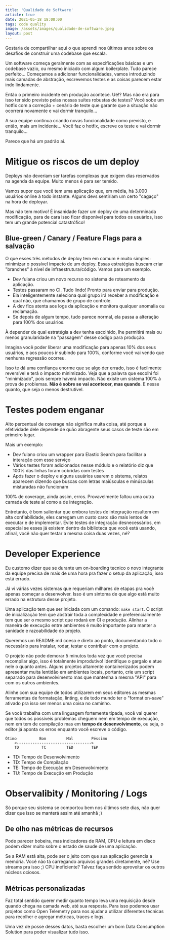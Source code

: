 ```yaml
---
title: 'Qualidade de Software'
article: true
date: 2021-05-18 18:00:00
tags: code quality
image: /assets/images/qualidade-de-software.jpeg
layout: post
---
```


Gostaria de compartilhar aqui o que aprendi nos últimos anos sobre os desafios de construir uma codebase que escala.

<!--more-->

Um software começa geralmente com as especificações básicas e um codebase vazio, ou mesmo iniciado com algum boilerplate.
Tudo parece perfeito... Começamos a adicionar funcionalidades, vamos introduzindo mais camadas de abstração, escrevemos testes e as coisas parecem estar indo lindamente.

Então o primeiro incidente em produção acontece. Ué!? Mas não era para isso ter sido previsto pelas nossas suítes robustas de testes? Você sobe um hotfix com a correção + cenário de teste que garante que a situação não ocorrerá novamente e vai dormir tranquilo...

A sua equipe continua criando novas funcionalidade como previsto, e então, mais um incidente... Você faz o hotfix, escreve os teste e vai dormir tranquilo...

Parece que há um padrão aí.

# Mitigue os riscos de um deploy

Deploys não deveriam ser tarefas complexas que exigem dias reservados na agenda da equipe. Muito menos é para ser temido.

Vamos supor que você tem uma aplicação que, em média, há 3.000 usuários online à todo instante. Alguns devs sentiriam um certo "cagaço" na hora de deployar.

Mas não tem motivo! É insanidade fazer um deploy de uma determinada modificação, para de cara isso ficar disponível para todos os usuários, isso tem um grande potencial catastrófico!

## Blue-green / Canary / Feature Flags para a salvação

O que esses três métodos de deploy tem em comum é muito simples: minimizar o possível impacto de um deploy. Essas estratégias buscam criar "branches" à nível de infraestrutura/código. Vamos para um exemplo.

- Dev fulana criou um novo recurso no sistema de roteamento da aplicação.
- Testes passaram no CI. Tudo lindo! Pronto para enviar para produção.
- Ela inteligentemente seleciona qual grupo irá receber a modificação e qual não, que chamamos de grupo de controle.
- A dev fica atenta aos logs da aplicação e monitora qualquer anomalia ou reclamação.
- Se depois de algum tempo, tudo parece normal, ela passa a alteração para 100% dos usuários.

À depender de qual estratégia a dev tenha escolhido, lhe permitirá mais ou menos granularidade na "passagem" desse código para produção.

Imagina você poder liberar uma modificação para apenas 10% dos seus usuários, e aos poucos ir subindo para 100%, conforme você vai vendo que nenhuma regressão ocorreu.

Isso te dá uma confiança enorme que se algo der errado, isso é facilmente reversível e terá o impacto minimizado. Veja que a palavra que escolhi foi "minimizado", pois sempre haverá impacto. Não existe um sistema 100% à prova de problemas. **Não é sobre se vai acontecer, mas quando**. E nesse quanto, que seja o menos destrutível.

# Testes podem enganar

Alto percentual de coverage não significa muita coisa, até porque a efetividade dele depende de quão abragente seus casos de teste são em primeiro lugar.

Mais um exemplo:

- Dev fulano criou um wrapper para Elastic Search para facilitar a interação com esse serviço
- Vários testes foram adicionados nesse módulo e o relatório diz que 100% das linhas foram cobridas com testes
- Após fazer o deploy e alguns usuários usarem o sistema, relatos aparecem dizendo que buscas com letras maiúsculas e minúsculas misturadas não funcionam

100% de coverage, ainda assim, erros. Provavelmente faltou uma outra camada de teste aí como a de integração.

Entretanto, é bom salientar que embora testes de integração resultem em alta confiabilidade, eles carregam um custo caro: são mais lentos de executar e de implementar. Evite testes de integração desnecessários, em especial se esses já existem dentro da biblioteca que você está usando, afinal, você não quer testar a mesma coisa duas vezes, né?

# Developer Experience

Eu customo dizer que se durante um on-boarding tecnico o novo integrante da equipe precisa de mais de uma hora pra fazer o setup da aplicação, isso está errado.

Já vi várias vezes sistemas que requeriam milhares de etapas pra você apenas começar a desenvolver. Isso é um sintoma de que algo está muito errado na estrutura desse projeto.

Uma aplicação tem que ser iniciada com um comando: `make start`. O script de inicialização tem que abstrair toda a complexidade e preferencialmente tem que ser o mesmo script que rodará em CI e produção. Alinhar a maneira de execução entre ambientes é muito importante para manter a sanidade e razoabilidade do projeto.

Queremos um README.md coeso e direto ao ponto, documentando todo o necessário para instalar, rodar, testar e contribuir com o projeto.

O projeto não pode demorar 5 minutos toda vez que você precisa recompilar algo, isso é totalmente improdutivo! Identifique o gargalo e atue nele o quanto antes. Alguns projetos altamente containerizados podem apresentar muita lentidão em ambientes locais, portanto, crie um script separado para desenvolvimento mas que mantenha a mesma "API" para com os outros ambientes.

Alinhe com sua equipe de todos utilizarem em seus editores as mesmas ferramentas de formatação, linting, e de todo mundo ter o "format on-save" ativado pra isso ser menos uma coisa no caminho.

Se você trabalha com uma linguagem fortemente tipada, você vai querer que todos os possíveis problemas cheguem nem em tempo de execução, nem em tem de compilação mas em **tempo de desenvolvimento**, ou seja, o editor já aponta os erros enquanto você escreve o código.

```
Ótimo          Bom         Mal        Péssimo
    <--------------------------------->
    TD          TC         TED        TEP
```

- TD: Tempo de Desenvolvimento
- TD: Tempo de Compilação
- TE: Tempo de Execução em Desenvolvimento
- TU: Tempo de Execução em Produção

# Observalibity / Monitoring / Logs

Só porque seu sistema se comportou bem nos últimos sete dias, não quer dizer que isso se manterá assim até amanhã ;)

## De olho nas métricas de recursos

Pode parecer bobeira, mas indicadores de RAM, CPU e leitura em disco podem dizer muito sobre
o estado de saude de uma aplicação.

Se a RAM está alta, pode ser o jeito com que sua aplicação gerencia a memória. Você não tá carregando arquivos grandes diretamente, né? Use streams pra isso ;) CPU ineficiente? Talvez faça sentido aproveitar os outros núcleos ociosos.

## Métricas personalizadas

Faz total sentido querer medir quanto tempo leva uma requisição desde quando chega na camada web, até sua resposta. Para isso podemos usar projetos como Open Telemetry para nos ajudar
a utilizar diferentes técnicas para recolher e agregar métricas, traces e logs.

Uma vez de posse desses datos, basta escolher um bom Data Consumption Solution para
poder visualizar tudo isso.
